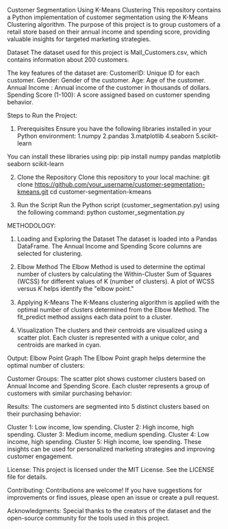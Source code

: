 Customer Segmentation Using K-Means Clustering
This repository contains a Python implementation of customer segmentation using the K-Means Clustering algorithm. The purpose of this project is to group customers of a retail store based on their annual income and spending score, providing valuable insights for targeted marketing strategies.

Dataset
The dataset used for this project is Mall_Customers.csv, which contains information about 200 customers. 

The key features of the dataset are:
CustomerID: Unique ID for each customer.
Gender: Gender of the customer.
Age: Age of the customer.
Annual Income : Annual income of the customer in thousands of dollars.
Spending Score (1-100): A score assigned based on customer spending behavior.

Steps to Run the Project:
1. Prerequisites
Ensure you have the following libraries installed in your Python environment:
1.numpy
2.pandas
3.matplotlib
4.seaborn
5.scikit-learn

You can install these libraries using pip:
pip install numpy pandas matplotlib seaborn scikit-learn

2. Clone the Repository
Clone this repository to your local machine:
git clone https://github.com/your_username/customer-segmentation-kmeans.git
cd customer-segmentation-kmeans

3. Run the Script
Run the Python script (customer_segmentation.py) using the following command:
python customer_segmentation.py

METHODOLOGY:
1. Loading and Exploring the Dataset
The dataset is loaded into a Pandas DataFrame. The Annual Income and Spending Score columns are selected for clustering.

2. Elbow Method
The Elbow Method is used to determine the optimal number of clusters by calculating the Within-Cluster Sum of Squares (WCSS) for different values of 
K (number of clusters). A plot of WCSS versus 𝐾 helps identify the "elbow point."

3. Applying K-Means
The K-Means clustering algorithm is applied with the optimal number of clusters determined from the Elbow Method. The fit_predict method assigns each data point to a cluster.

4. Visualization
The clusters and their centroids are visualized using a scatter plot. Each cluster is represented with a unique color, and centroids are marked in cyan.

Output:
Elbow Point Graph
The Elbow Point graph helps determine the optimal number of clusters:


Customer Groups:
The scatter plot shows customer clusters based on Annual Income and Spending Score. Each cluster represents a group of customers with similar purchasing behavior:


Results:
The customers are segmented into 5 distinct clusters based on their purchasing behavior:

Cluster 1: Low income, low spending.
Cluster 2: High income, high spending.
Cluster 3: Medium income, medium spending.
Cluster 4: Low income, high spending.
Cluster 5: High income, low spending.
These insights can be used for personalized marketing strategies and improving customer engagement.

License:
This project is licensed under the MIT License. See the LICENSE file for details.

Contributing:
Contributions are welcome! If you have suggestions for improvements or find issues, please open an issue or create a pull request.

Acknowledgments:
Special thanks to the creators of the dataset and the open-source community for the tools used in this project.
